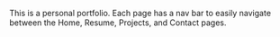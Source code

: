 This is a personal portfolio. Each page has a nav bar to easily navigate between the Home, Resume, Projects, and Contact pages.
